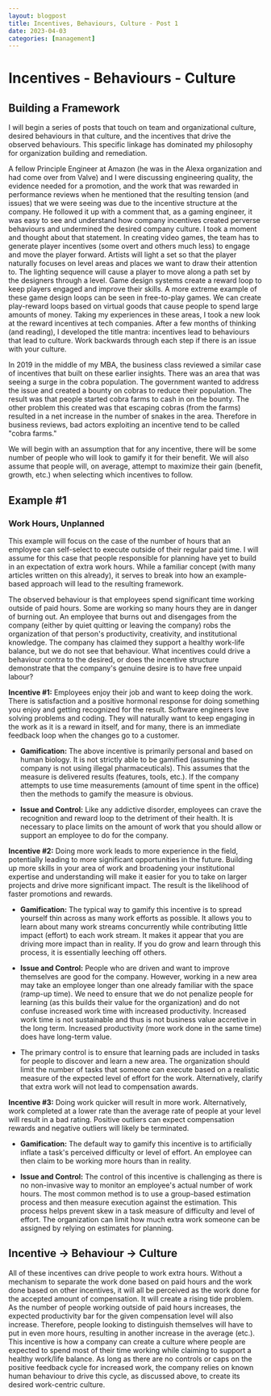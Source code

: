 ```yaml
---
layout: blogpost
title: Incentives, Behaviours, Culture - Post 1
date: 2023-04-03
categories: [management]
---
```

# Incentives - Behaviours - Culture
## Building a Framework

I will begin a series of posts that touch on team and organizational culture, desired behaviours in that culture, and the incentives that drive the observed behaviours. This specific linkage has dominated my philosophy for organization building and remediation. 

A fellow Principle Engineer at Amazon (he was in the Alexa organization and had come over from Valve) and I were discussing engineering quality, the evidence needed for a promotion, and the work that was rewarded in performance reviews when he mentioned that the resulting tension (and issues) that we were seeing was due to the incentive structure at the company. He followed it up with a comment that, as a gaming engineer, it was easy to see and understand how company incentives created perverse behaviours and undermined the desired company culture. I took a moment and thought about that statement. In creating video games, the team has to generate player incentives (some overt and others much less) to engage and move the player forward. Artists will light a set so that the player naturally focuses on level areas and places we want to draw their attention to. The lighting sequence will cause a player to move along a path set by the designers through a level. Game design systems create a reward loop to keep players engaged and improve their skills. A more extreme example of these game design loops can be seen in free-to-play games. We can create play-reward loops based on virtual goods that cause people to spend large amounts of money. Taking my experiences in these areas, I took a new look at the reward incentives at tech companies. After a few months of thinking (and reading), I developed the title mantra: incentives lead to behaviours that lead to culture. Work backwards through each step if there is an issue with your culture.

In 2019 in the middle of my MBA, the business class reviewed a similar case of incentives that built on these earlier insights. There was an area that was seeing a surge in the cobra population. The government wanted to address the issue and created a bounty on cobras to reduce their population. The result was that people started cobra farms to cash in on the bounty. The other problem this created was that escaping cobras (from the farms) resulted in a net increase in the number of snakes in the area. Therefore in business reviews, bad actors exploiting an incentive tend to be called "cobra farms."

We will begin with an assumption that for any incentive, there will be some number of people who will look to gamify it for their benefit. We will also assume that people will, on average, attempt to maximize their gain (benefit, growth, etc.) when selecting which incentives to follow.

## Example #1
### Work Hours, Unplanned

This example will focus on the case of the number of hours that an employee can self-select to execute outside of their regular paid time. I will assume for this case that people responsible for planning have yet to build in an expectation of extra work hours. While a familiar concept (with many articles written on this already), it serves to break into how an example-based approach will lead to the resulting framework.

The observed behaviour is that employees spend significant time working outside of paid hours. Some are working so many hours they are in danger of burning out. An employee that burns out and disengages from the company (either by quiet quitting or leaving the company) robs the organization of that person's productivity, creativity, and institutional knowledge. The company has claimed they support a healthy work-life balance, but we do not see that behaviour. What incentives could drive a behaviour contra to the desired, or does the incentive structure demonstrate that the company's genuine desire is to have free unpaid labour?

**Incentive #1:** Employees enjoy their job and want to keep doing the work. There is satisfaction and a positive hormonal response for doing something you enjoy and getting recognized for the result. Software engineers love solving problems and coding. They will naturally want to keep engaging in the work as it is a reward in itself, and for many, there is an immediate feedback loop when the changes go to a customer.

- **Gamification:** The above incentive is primarily personal and based on human biology. It is not strictly able to be gamified (assuming the company is not using illegal pharmaceuticals). This assumes that the measure is delivered results (features, tools, etc.). If the company attempts to use time measurements (amount of time spent in the office) then the methods to gamify the measure is obvious.

- **Issue and Control:** Like any addictive disorder, employees can crave the recognition and reward loop to the detriment of their health. It is necessary to place limits on the amount of work that you should allow or support an employee to do for the company.

**Incentive #2:** Doing more work leads to more experience in the field, potentially leading to more significant opportunities in the future. Building up more skills in your area of work and broadening your institutional expertise and understanding will make it easier for you to take on larger projects and drive more significant impact. The result is the likelihood of faster promotions and rewards.

- **Gamification:** The typical way to gamify this incentive is to spread yourself thin across as many work efforts as possible. It allows you to learn about many work streams concurrently while contributing little impact (effort) to each work stream. It makes it appear that you are driving more impact than in reality. If you do grow and learn through this process, it is essentially leeching off others. 

- **Issue and Control:** People who are driven and want to improve themselves are good for the company. However, working in a new area may take an employee longer than one already familiar with the space (ramp-up time). We need to ensure that we do not penalize people for learning (as this builds their value for the organization) and do not confuse increased work time with increased productivity. Increased work time is not sustainable and thus is not business value accretive in the long term. Increased productivity (more work done in the same time) does have long-term value. 
- The primary control is to ensure that learning pads are included in tasks for people to discover and learn a new area. The organization should limit the number of tasks that someone can execute based on a realistic measure of the expected level of effort for the work. Alternatively, clarify that extra work will not lead to compensation awards. 

**Incentive #3:** Doing work quicker will result in more work. Alternatively, work completed at a lower rate than the average rate of people at your level will result in a bad rating. Positive outliers can expect compensation rewards and negative outliers will likely be terminated.

- **Gamification:** The default way to gamify this incentive is to artificially inflate a task's perceived difficulty or level of effort. An employee can then claim to be working more hours than in reality. 

- **Issue and Control:** The control of this incentive is challenging as there is no non-invasive way to monitor an employee's actual number of work hours. The most common method is to use a group-based estimation process and then measure execution against the estimation. This process helps prevent skew in a task measure of difficulty and level of effort. The organization can limit how much extra work someone can be assigned by relying on estimates for planning.

## Incentive -> Behaviour -> Culture
All of these incentives can drive people to work extra hours. Without a mechanism to separate the work done based on paid hours and the work done based on other incentives, it will all be perceived as the work done for the accepted amount of compensation. It will create a rising tide problem. As the number of people working outside of paid hours increases, the expected productivity bar for the given compensation level will also increase. Therefore, people looking to distinguish themselves will have to put in even more hours, resulting in another increase in the average (etc.). This incentive is how a company can create a culture where people are expected to spend most of their time working while claiming to support a healthy work/life balance. As long as there are no controls or caps on the positive feedback cycle for increased work, the company relies on known human behaviour to drive this cycle, as discussed above, to create its desired work-centric culture.


